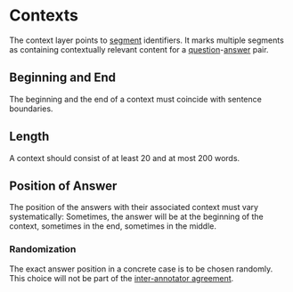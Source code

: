 # Contexts
The context layer points to [segment](./segment.md) identifiers. It marks multiple segments as containing contextually relevant content for a [question](./question.md)-[answer](./answer.md) pair. 
## Beginning and End
The beginning and the end of a context must coincide with sentence boundaries.
## Length
A context should consist of at least 20 and at most 200 words.
## Position of Answer
The position of the answers with their associated context must vary systematically: Sometimes, the answer will be at the beginning of the context, sometimes in the end, sometimes in the middle.
### Randomization
The exact answer position in a concrete case is to be chosen randomly. This choice will not be part of the [inter-annotator agreement](../inter_annotator_agreement.md).
